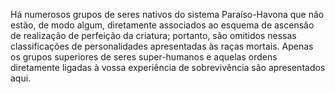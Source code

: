 ﻿Há numerosos grupos de seres nativos do sistema Paraíso-Havona que não estão, de modo algum, diretamente associados ao esquema de ascensão de realização de perfeição da criatura; portanto, são omitidos nessas classificações de personalidades apresentadas às raças mortais. Apenas os grupos superiores de seres super-humanos e aquelas ordens diretamente ligadas à vossa experiência de sobrevivência são apresentados aqui.